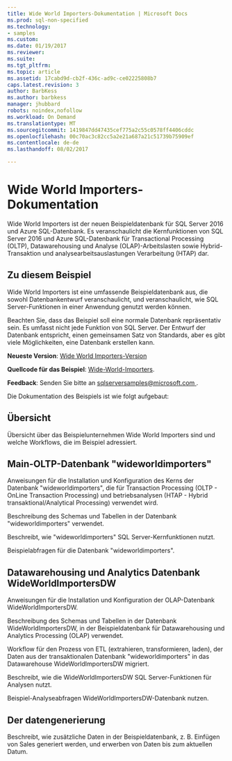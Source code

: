 ```yaml
---
title: Wide World Importers-Dokumentation | Microsoft Docs
ms.prod: sql-non-specified
ms.technology:
- samples
ms.custom: 
ms.date: 01/19/2017
ms.reviewer: 
ms.suite: 
ms.tgt_pltfrm: 
ms.topic: article
ms.assetid: 17cabd9d-cb2f-436c-ad9c-ce02225808b7
caps.latest.revision: 3
author: BarbKess
ms.author: barbkess
manager: jhubbard
robots: noindex,nofollow
ms.workload: On Demand
ms.translationtype: MT
ms.sourcegitcommit: 1419847dd47435cef775a2c55c0578ff4406cddc
ms.openlocfilehash: 00c70ac3c82cc5a2e21a687a21c51739b75909ef
ms.contentlocale: de-de
ms.lasthandoff: 08/02/2017

---
```

# <a name="wide-world-importers-documentation"></a>Wide World Importers-Dokumentation
Wide World Importers ist der neuen Beispieldatenbank für SQL Server 2016 und Azure SQL-Datenbank. Es veranschaulicht die Kernfunktionen von SQL Server 2016 und Azure SQL-Datenbank für Transactional Processing (OLTP), Datawarehousing und Analyse (OLAP)-Arbeitslasten sowie Hybrid-Transaktion und analysearbeitsauslastungen Verarbeitung (HTAP) dar.

## <a name="about-this-sample"></a>Zu diesem Beispiel

Wide World Importers ist eine umfassende Beispieldatenbank aus, die sowohl Datenbankentwurf veranschaulicht, und veranschaulicht, wie SQL Server-Funktionen in einer Anwendung genutzt werden können.

Beachten Sie, dass das Beispiel soll eine normale Datenbank repräsentativ sein. Es umfasst nicht jede Funktion von SQL Server. Der Entwurf der Datenbank entspricht, einen gemeinsamen Satz von Standards, aber es gibt viele Möglichkeiten, eine Datenbank erstellen kann.

**Neueste Version**: [Wide World Importers-Version](http://go.microsoft.com/fwlink/?LinkID=800630)

**Quellcode für das Beispiel**: [Wide-World-Importers](https://github.com/Microsoft/sql-server-samples/tree/master/samples/databases/wide-world-importers).

**Feedback**: Senden Sie bitte an [ sqlserversamples@microsoft.com ](mailto:sqlserversamples@microsoft.com).

Die Dokumentation des Beispiels ist wie folgt aufgebaut:

## <a name="overview"></a>Übersicht

Übersicht über das Beispielunternehmen Wide World Importers sind und welche Workflows, die im Beispiel adressiert.

## <a name="main-oltp-database-wideworldimporters"></a>Main-OLTP-Datenbank "wideworldimporters"

Anweisungen für die Installation und Konfiguration des Kerns der Datenbank "wideworldimporters", die für Transaction Processing (OLTP - OnLine Transaction Processing) und betriebsanalysen (HTAP - Hybrid transaktional/Analytical Processing) verwendet wird.

Beschreibung des Schemas und Tabellen in der Datenbank "wideworldimporters" verwendet.  

Beschreibt, wie "wideworldimporters" SQL Server-Kernfunktionen nutzt.

Beispielabfragen für die Datenbank "wideworldimporters".

## <a name="data-warehousing-and-analytics-database-wideworldimportersdw"></a>Datawarehousing und Analytics Datenbank WideWorldImportersDW

Anweisungen für die Installation und Konfiguration der OLAP-Datenbank WideWorldImportersDW.

Beschreibung des Schemas und Tabellen in der Datenbank WideWorldImportersDW, in der Beispieldatenbank für Datawarehousing und Analytics Processing (OLAP) verwendet.

Workflow für den Prozess von ETL (extrahieren, transformieren, laden), der Daten aus der transaktionalen Datenbank "wideworldimporters" in das Datawarehouse WideWorldImportersDW migriert.

Beschreibt, wie die WideWorldImportersDW SQL Server-Funktionen für Analysen nutzt.

Beispiel-Analyseabfragen WideWorldImportersDW-Datenbank nutzen.

## <a name="data-generation"></a>Der datengenerierung

Beschreibt, wie zusätzliche Daten in der Beispieldatenbank, z. B. Einfügen von Sales generiert werden, und erwerben von Daten bis zum aktuellen Datum.

